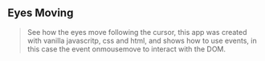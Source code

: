 ## Eyes Moving

> See how the eyes move following the cursor, this app was created with vanilla javascritp, css and html, and shows how to use events, in this case the event onmousemove to interact with the DOM.